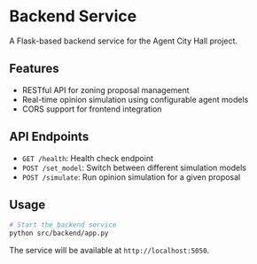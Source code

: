 # Backend Service

A Flask-based backend service for the Agent City Hall project.

## Features

- RESTful API for zoning proposal management
- Real-time opinion simulation using configurable agent models
- CORS support for frontend integration

## API Endpoints

- `GET /health`: Health check endpoint
- `POST /set_model`: Switch between different simulation models
- `POST /simulate`: Run opinion simulation for a given proposal

## Usage

```bash
# Start the backend service
python src/backend/app.py
```

The service will be available at `http://localhost:5050`. 